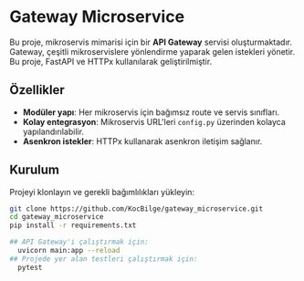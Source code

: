 # Gateway Microservice

Bu proje, mikroservis mimarisi için bir **API Gateway** servisi oluşturmaktadır. Gateway, çeşitli mikroservislere yönlendirme yaparak gelen istekleri yönetir. Bu proje, FastAPI ve HTTPx kullanılarak geliştirilmiştir.

## Özellikler

- **Modüler yapı**: Her mikroservis için bağımsız route ve servis sınıfları.
- **Kolay entegrasyon**: Mikroservis URL'leri `config.py` üzerinden kolayca yapılandırılabilir.
- **Asenkron istekler**: HTTPx kullanarak asenkron iletişim sağlanır.

## Kurulum

Projeyi klonlayın ve gerekli bağımlılıkları yükleyin:

```bash
git clone https://github.com/KocBilge/gateway_microservice.git
cd gateway_microservice
pip install -r requirements.txt

## API Gateway'i çalıştırmak için:
  uvicorn main:app --reload
## Projede yer alan testleri çalıştırmak için:
  pytest
